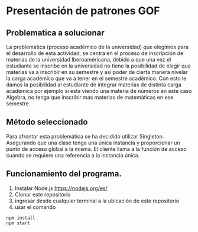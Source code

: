 # Presentación de patrones GOF

## Problematica a solucionar
La problemática (proceso académico de la universidad) que elegimos para el desarrollo de esta actividad, se centra en el proceso de inscripción de materias de la universidad Iberoaméricana, debido a que una vez el estudiante se inscribe en la universidad no tiene la posibilidad de elegir que materias va a inscribir en su semestre y así poder de cierta manera nivelar la carga académica que va a tener en el semestre académico. Con esto le damos la posibilidad al estudiante de integrar materias de distinta carga académica por ejemplo si esta viendo una materia de números en este caso Algebra, no tenga que inscribir mas materias de matemáticas en ese semestre.

## Método seleccionado
Para afrontar esta problemática se ha decidido utilizar Singleton. Asegurando que una clase tenga una única instancia y proporcionar un punto de acceso global a la misma. El cliente llama a la función de acceso cuando se requiere una referencia a la instancia única.

## Funcionamiento del programa.

1. Instalar Node.js https://nodejs.org/es/
2. Clonar este repositorio
4. ingresar desde cualquier terminal a la ubicación de este repositorio
5. usar el comando
```
npm install
npm start
```